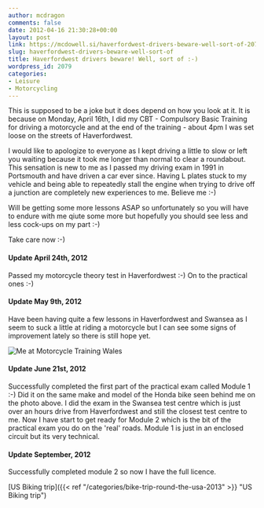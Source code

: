 ```yaml
---
author: mcdragon
comments: false
date: 2012-04-16 21:30:28+00:00
layout: post
link: https://mcdowell.si/haverfordwest-drivers-beware-well-sort-of-2079.html
slug: haverfordwest-drivers-beware-well-sort-of
title: Haverfordwest drivers beware! Well, sort of :-)
wordpress_id: 2079
categories:
- Leisure
- Motorcycling
---
```


This is supposed to be a joke but it does depend on how you look at it. It is because on Monday, April 16th, I did my CBT - Compulsory Basic Training for driving a motorcycle and at the end of the training - about 4pm I was set loose on the streets of Haverfordwest.

I would like to apologize to everyone as I kept driving a little to slow or left you waiting because it took me longer than normal to clear a roundabout. This sensation is new to me as I passed my driving exam in 1991 in Portsmouth and have driven a car ever since. Having L plates stuck to my vehicle and being able to repeatedly stall the engine when trying to drive off a junction are completely new experiences to me. Believe me :-)

Will be getting some more lessons ASAP so unfortunately so you will have to endure with me qiute some more but hopefully you should see less and less cock-ups on my part :-)

Take care now :-)

#### Update April 24th, 2012
Passed my motorcycle theory test in Haverfordwest :-) On to the practical ones :-)

#### Update May 9th, 2012
Have been having quite a few lessons in Haverfordwest and Swansea as I seem to suck a little at riding a motorcycle but I can see some signs of improvement lately so there is still hope yet.


![Me at Motorcycle Training Wales](https://img.mcdowell.si/2012/04/WMT-1.jpg "Me at Motorcycle Training Wales")

#### Update June 21st, 2012
Successfully completed the first part of the practical exam called Module 1 :-) Did it on the same make and model of the Honda bike seen behind me on the photo above. I did the exam in the Swansea test centre which is just over an hours drive from Haverfordwest and still the closest test centre to me. Now I have start to get ready for Module 2 which is the bit of the practical exam you do on the 'real' roads. Module 1 is just in an enclosed circuit but its very technical.

#### Update September, 2012
Successfully completed module 2 so now I have the full licence.

[US Biking trip]({{< ref "/categories/bike-trip-round-the-usa-2013" >}} "US Biking trip")

